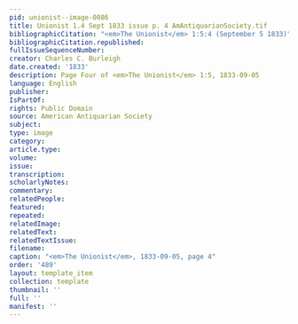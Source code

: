 ```yaml
---
pid: unionist--image-0086
title: Unionist 1.4 Sept 1833 issue p. 4 AmAntiquarianSociety.tif
bibliographicCitation: "<em>The Unionist</em> 1:5:4 (September 5 1833)"
bibliographicCitation.republished: 
fullIssueSequenceNumber: 
creator: Charles C. Burleigh
date.created: '1833'
description: Page Four of <em>The Unionist</em> 1:5, 1833-09-05
language: English
publisher: 
IsPartOf: 
rights: Public Domain
source: American Antiquarian Society
subject: 
type: image
category: 
article.type: 
volume: 
issue: 
transcription: 
scholarlyNotes: 
commentary: 
relatedPeople: 
featured: 
repeated: 
relatedImage: 
relatedText: 
relatedTextIssue: 
filename: 
caption: "<em>The Unionist</em>, 1833-09-05, page 4"
order: '489'
layout: template_item
collection: template
thumbnail: ''
full: ''
manifest: ''
---
```

